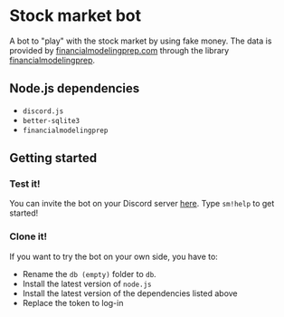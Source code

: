 # Stock market bot
A bot to "play" with the stock market by using fake money.
The data is provided by [financialmodelingprep.com](financialmodelingprep.com) through the library [financialmodelingprep](https://github.com/patelneel55/financialmodelingprep).

## Node.js dependencies
- `discord.js`
- `better-sqlite3`
- `financialmodelingprep`

## Getting started
### Test it!
You can invite the bot on your Discord server [here](https://discordapp.com/oauth2/authorize?client_id=700690470891814912&permissions=3072&scope=bot). Type `sm!help` to get started!

### Clone it!
If you want to try the bot on your own side, you have to:
- Rename the `db (empty)` folder to `db`.
- Install the latest version of `node.js`
- Install the latest version of the dependencies listed above
- Replace the token to log-in
